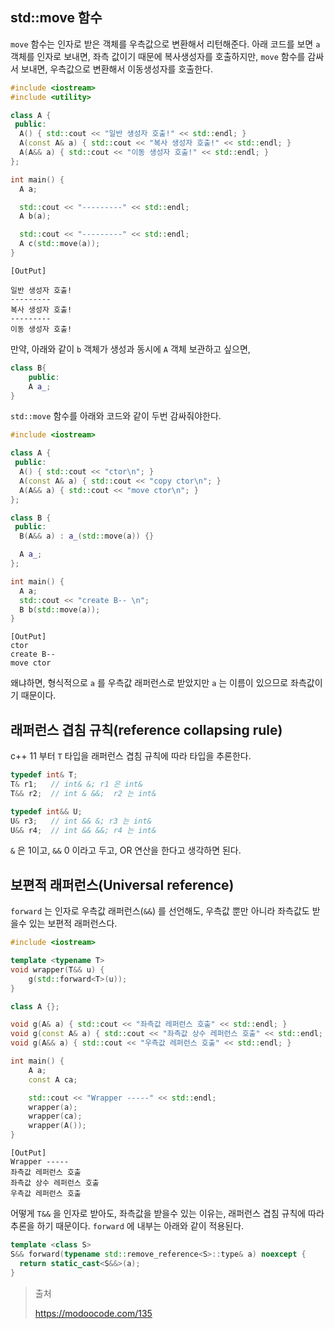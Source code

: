 ## std::move 함수

`move` 함수는 인자로 받은 객체를 우측값으로 변환해서 리턴해준다. 아래 코드를 보면 `a` 객체를 인자로 보내면,  좌측 값이기 때문에 복사생성자를 호출하지만, `move` 함수를 감싸서 보내면, 우측값으로 변환해서 이동생성자를 호출한다.

```c++
#include <iostream>
#include <utility>

class A {
 public:
  A() { std::cout << "일반 생성자 호출!" << std::endl; }
  A(const A& a) { std::cout << "복사 생성자 호출!" << std::endl; }
  A(A&& a) { std::cout << "이동 생성자 호출!" << std::endl; }
};

int main() {
  A a;

  std::cout << "---------" << std::endl;
  A b(a);

  std::cout << "---------" << std::endl;
  A c(std::move(a));
}
```

```shell
[OutPut]

일반 생성자 호출!
---------
복사 생성자 호출!
---------
이동 생성자 호출!

```

만약, 아래와 같이 `b` 객체가 생성과 동시에 `A` 객체 보관하고 싶으면,

```c++
class B{
	public:
  	A a_;
}
```

`std::move` 함수를 아래와 코드와 같이 두번 감싸줘야한다. 

```c++
#include <iostream>

class A {
 public:
  A() { std::cout << "ctor\n"; }
  A(const A& a) { std::cout << "copy ctor\n"; }
  A(A&& a) { std::cout << "move ctor\n"; }
};

class B {
 public:
  B(A&& a) : a_(std::move(a)) {}

  A a_;
};

int main() {
  A a;
  std::cout << "create B-- \n";
  B b(std::move(a));
}
```

```shell
[OutPut]
ctor
create B-- 
move ctor
```

왜냐하면, 형식적으로 `a` 를 우측값 래퍼런스로 받았지만 `a` 는 이름이 있으므로 좌측값이기 때문이다.



## 래퍼런스 겹침 규칙(reference collapsing rule)

c++ 11 부터 `T` 타입을 래퍼런스 겹침 규칙에 따라 타입을 추론한다.

```c++
typedef int& T;
T& r1;   // int& &; r1 은 int&
T&& r2;  // int & &&;  r2 는 int&

typedef int&& U;
U& r3;   // int && &; r3 는 int&
U&& r4;  // int && &&; r4 는 int&
```

`&` 은 1이고, `&&` 0 이라고 두고, OR 연산을 한다고 생각하면 된다.



## 보편적 래퍼런스(Universal reference)

`forward` 는 인자로 우측값 래퍼런스(`&&`) 를 선언해도, 우측값 뿐만 아니라 좌측값도 받을수 있는 보편적 래퍼런스다.

 

```c++
#include <iostream>

template <typename T>
void wrapper(T&& u) {
    g(std::forward<T>(u));
}

class A {};

void g(A& a) { std::cout << "좌측값 레퍼런스 호출" << std::endl; }
void g(const A& a) { std::cout << "좌측값 상수 레퍼런스 호출" << std::endl; }
void g(A&& a) { std::cout << "우측값 레퍼런스 호출" << std::endl; }

int main() {
    A a;
    const A ca;

    std::cout << "Wrapper -----" << std::endl;
    wrapper(a);
    wrapper(ca);
    wrapper(A());
}
```

```shell
[OutPut]
Wrapper -----
좌측값 레퍼런스 호출
좌측값 상수 레퍼런스 호출
우측값 레퍼런스 호출
```

어떻게  `T&&` 을 인자로 받아도, 좌측값을 받을수 있는 이유는,  래퍼런스 겹침 규칙에 따라 추론을 하기 때문이다. `forward` 에 내부는 아래와 같이 적용된다.

```c++
template <class S>
S&& forward(typename std::remove_reference<S>::type& a) noexcept {
  return static_cast<S&&>(a);
}
```





> 출처
>
> https://modoocode.com/135





